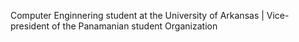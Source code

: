 Computer Enginnering student at the University of Arkansas | 
Vice-president of the Panamanian student Organization
